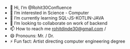 - 👋 Hi, I’m @Rohit30Confluence
- 👀 I’m interested in Science - Computer
- 🌱 I’m currently learning SQL-JS-KOTLIN-JAVA
- 💞️ I’m looking to collaborate on work of backend
- 📫 How to reach me rohitdinde30@gmail.com / 
- 😄 Pronouns: Mr. / Dr.
- ⚡ Fun fact: Artist directing computer engineering degree

<!---
Rohit30Confluence/Rohit30Confluence is a ✨ special ✨ repository because its `README.md` (this file) appears on your GitHub profile.
You can click the Preview link to take a look at your changes.
--->
